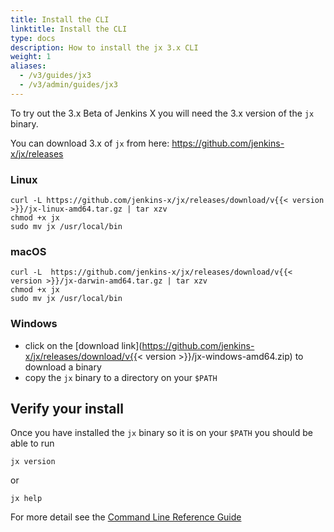 ```yaml
---
title: Install the CLI
linktitle: Install the CLI
type: docs
description: How to install the jx 3.x CLI
weight: 1
aliases:
  - /v3/guides/jx3
  - /v3/admin/guides/jx3
---
```


To try out the 3.x Beta of Jenkins X you will need the 3.x version of the `jx` binary.

You can download 3.x of `jx` from here: https://github.com/jenkins-x/jx/releases

### Linux

```shell
curl -L https://github.com/jenkins-x/jx/releases/download/v{{< version >}}/jx-linux-amd64.tar.gz | tar xzv
chmod +x jx 
sudo mv jx /usr/local/bin
```

### macOS

```shell
curl -L  https://github.com/jenkins-x/jx/releases/download/v{{< version >}}/jx-darwin-amd64.tar.gz | tar xzv
chmod +x jx 
sudo mv jx /usr/local/bin
```

### Windows

* click on the [download link](https://github.com/jenkins-x/jx/releases/download/v{{< version >}}/jx-windows-amd64.zip) to download a binary
* copy the `jx` binary to a directory on your `$PATH`
   
      
## Verify your install

Once you have installed the `jx` binary so it is on your `$PATH` you should be able to run 

```shell 
jx version 
```

or 

```shell 
jx help 
```

For more detail see the [Command Line Reference Guide](/v3/develop/reference/jx/) 